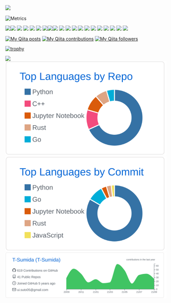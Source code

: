 ![](https://komarev.com/ghpvc/?username=T-Sumida)

![Metrics](https://metrics.lecoq.io/T-Sumida?template=classic&config.timezone=Asia%2FTokyo)



<img src="https://img.shields.io/badge/C Lang-222222.svg?logo=c&style=plastic"><img src="https://img.shields.io/badge/C++-00599C.svg?logo=c%2B%2B&style=plastic"> <img src="https://img.shields.io/badge/Python-f9d64e.svg?logo=python&style=plastic"> <img src="https://img.shields.io/badge/-Go-76E1FE.svg?logo=go&style=plastic"> <img src="https://img.shields.io/badge/Julia-a577bd.svg?logo=julia&style=plastic"> <img src="https://img.shields.io/badge/-Rust-000000.svg?logo=rust&style=plastic"> <img src="https://img.shields.io/badge/MATLAB-0076A8.svg?logo=mathworks&style=plastic"><img src="https://img.shields.io/badge/javascript-3577c4.svg?logo=javascript&style=plastic"><img src="https://img.shields.io/badge/-React-61DAFB.svg?logo=react&style=plastic"> <img src="https://img.shields.io/badge/-Node.js-339933.svg?logo=node.js&style=plastic"> <img src="https://img.shields.io/badge/-FastAPI-7fffd4.svg?logo=fastapi&style=plastic"> <img src="https://img.shields.io/badge/TesorFlow-aa4c00.svg?logo=tensorflow&style=plastic"> <img src="https://img.shields.io/badge/PyTorch-aa381e.svg?logo=pytorch&style=plastic"> <img src="https://img.shields.io/badge/-ONNX-EB1923.svg?logo=onnx&style=plastic"> <img src="https://img.shields.io/badge/OpenCV-FF0000.svg?logo=opencv&style=plastic"> <img src="https://img.shields.io/badge/Raspberry%20Pi-C51A4A.svg?logo=Raspberry%20Pi&style=plastic"> <img src="https://img.shields.io/badge/Amazon%20AWS-232F3E.svg?logo=Amazon%20AWS&style=plastic">  <img src="https://img.shields.io/badge/-Google%20Cloud-AAAAAA.svg?logo=google-cloud&style=plastic">  <img src="https://img.shields.io/badge/Kaggle-21eaff.svg?logo=kaggle&style=plastic">  <img src="https://img.shields.io/badge/-Docker-AAAAAA.svg?logo=docker&style=plastic"> 

[![My Qiita posts](https://qiita-badge.apiapi.app/s/sumita_v09/posts.svg)](http://qiita.com/sumita_v09)
[![My Qiita contributions](https://qiita-badge.apiapi.app/s/sumita_v09/contributions.svg)](http://qiita.com/sumita_v09)
[![My Qiita followers](https://qiita-badge.apiapi.app/s/sumita_v09/followers.svg)](http://qiita.com/sumita_v09)

[![trophy](https://github-profile-trophy.vercel.app/?username=T-Sumida)](https://github.com/ryo-ma/github-profile-trophy)


<a href="https://github.com/anuraghazra/github-readme-stats">
  <img align="left" src="https://github-readme-stats.vercel.app/api?username=T-Sumida&count_private=true&show_icons=true" />
</a>


[![](https://raw.githubusercontent.com/T-Sumida/T-Sumida/main/profile-summary-card-output/github/1-repos-per-language.svg)](https://github.com/vn7n24fzkq/github-profile-summary-cards) [![](https://raw.githubusercontent.com/T-Sumida/T-Sumida/main/profile-summary-card-output/github/2-most-commit-language.svg)](https://github.com/vn7n24fzkq/github-profile-summary-cards)
[![](https://raw.githubusercontent.com/T-Sumida/T-Sumida/main/profile-summary-card-output/github/0-profile-details.svg)](https://github.com/vn7n24fzkq/github-profile-summary-cards)